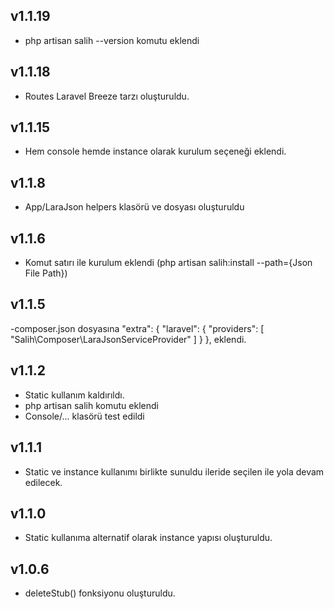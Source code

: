 ## v1.1.19

- php artisan salih --version   komutu eklendi


## v1.1.18

- Routes Laravel Breeze tarzı oluşturuldu.


## v1.1.15

- Hem console hemde instance olarak kurulum seçeneği eklendi.


## v1.1.8

- App/LaraJson helpers klasörü ve dosyası oluşturuldu


## v1.1.6

- Komut satırı ile kurulum eklendi (php artisan salih:install --path={Json File Path})


## v1.1.5

-composer.json dosyasına
    "extra": {
        "laravel": {
            "providers": [
                "Salih\\Composer\\LaraJsonServiceProvider"
            ]
        }
    },
eklendi.


## v1.1.2

- Static kullanım kaldırıldı.
- php artisan salih komutu eklendi
- Console/...  klasörü test edildi

## v1.1.1

- Static ve instance kullanımı birlikte sunuldu ileride seçilen ile yola devam edilecek.


## v1.1.0

- Static kullanıma alternatif olarak instance yapısı oluşturuldu.


## v1.0.6

- deleteStub() fonksiyonu oluşturuldu.
